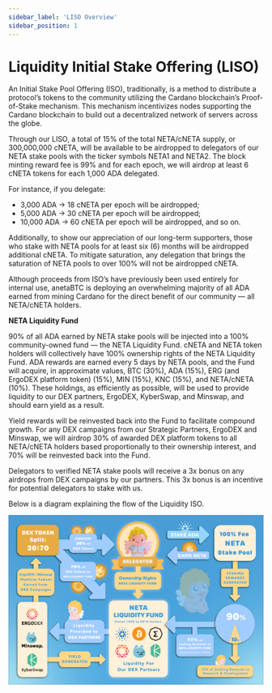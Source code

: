 ```yaml
---
sidebar_label: 'LISO Overview'
sidebar_position: 1
---
```


# Liquidity Initial Stake Offering (LISO)

An Initial Stake Pool Offering (ISO), traditionally, is a method to distribute a protocol’s tokens to the community utilizing the Cardano blockchain’s Proof-of-Stake mechanism. This mechanism incentivizes nodes supporting the Cardano blockchain to build out a decentralized network of servers across the globe.

Through our LISO, a total of 15% of the total NETA/cNETA supply, or 300,000,000 cNETA, will be available to be airdropped to delegators of our NETA stake pools with the ticker symbols NETA1 and NETA2. The block minting reward fee is 99% and for each epoch, we will airdrop at least 6 cNETA tokens for each 1,000 ADA delegated.

For instance, if you delegate:
* 3,000 ADA → 18 cNETA per epoch will be airdropped;
* 5,000 ADA → 30 cNETA per epoch will be airdropped;
* 10,000 ADA → 60 cNETA per epoch will be airdropped, and so on.

Additionally, to show our appreciation of our long-term supporters, those who stake with NETA pools for at least six (6) months will be airdropped additional cNETA.
To mitigate saturation, any delegation that brings the saturation of NETA pools to over 100% will not be airdropped cNETA.

Although proceeds from ISO’s have previously been used entirely for internal use, anetaBTC is deploying an overwhelming majority of all ADA earned from mining Cardano for the direct benefit of our community — all NETA/cNETA holders.

**NETA Liquidity Fund**

90% of all ADA earned by NETA stake pools will be injected into a 100% community-owned fund — the NETA Liquidity Fund.
cNETA and NETA token holders will collectively have 100% ownership rights of the NETA Liquidity Fund.
ADA rewards are earned every 5 days by NETA pools, and the Fund will acquire, in approximate values, BTC (30%), ADA (15%), ERG (and ErgoDEX platform token) (15%), MIN (15%), KNC (15%), and NETA/cNETA (10%).
These holdings, as efficiently as possible, will be used to provide liquidity to our DEX partners, ErgoDEX, KyberSwap, and Minswap, and should earn yield as a result.

Yield rewards will be reinvested back into the Fund to facilitate compound growth.
For any DEX campaigns from our Strategic Partners, ErgoDEX and Minswap, we will airdrop 30% of awarded DEX platform tokens to all NETA/cNETA holders based proportionally to their ownership interest, and 70% will be reinvested back into the Fund.

Delegators to verified NETA stake pools will receive a 3x bonus on any airdrops from DEX campaigns by our partners. This 3x bonus is an incentive for potential delegators to stake with us.

Below is a diagram explaining the flow of the Liquidity ISO.

![Liso](../../../static/img/liso/liso.png "LISO Explanation")

